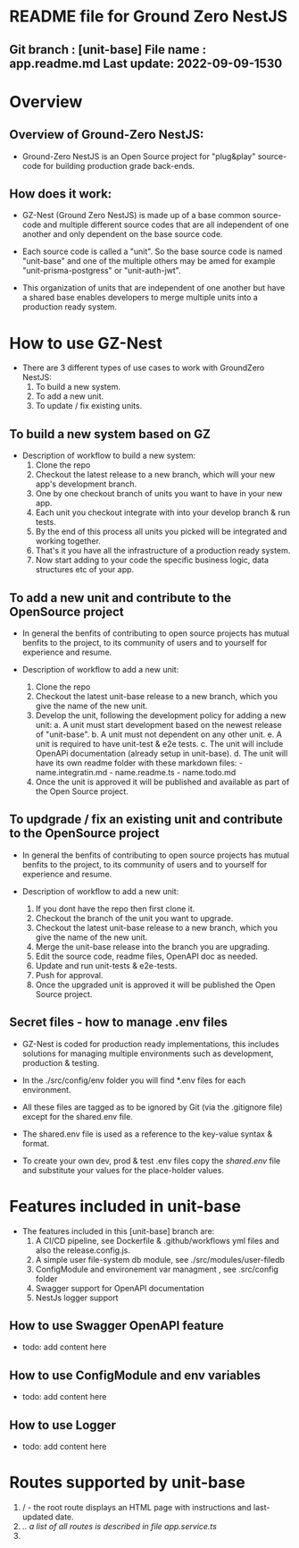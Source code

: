 # README file for Ground Zero NestJS

Git branch : [unit-base]
File name  : app.readme.md
Last update: 2022-09-09-1530
---------------------------------------------------------

# Overview

## Overview of Ground-Zero NestJS: 
- Ground-Zero NestJS is an Open Source project for "plug&play" source-code
  for building production grade back-ends.

## How does it work:
- GZ-Nest (Ground Zero NestJS) is made up of a base common source-code and multiple different 
  source codes that are all independent of one another and only dependent on the base source code.
  
- Each source code is called a "unit". So the base source code is named "unit-base" and one of the multiple others may be amed for example "unit-prisma-postgress" or "unit-auth-jwt".

- This organization of units that are independent of one another but have a shared base enables developers to merge multiple units into a production ready system.

# How to use GZ-Nest
- There are 3 different types of use cases to work with GroundZero NestJS:
  1. To build a new system.
  2. To add a new unit.
  3. To update / fix existing units.

## To build a new system based on GZ
- Description of workflow to build a new system:
  1. Clone the repo
  2. Checkout the latest release to a new branch, which will your new app's development branch.
  3. One by one checkout branch of units you want to have in your new app.
  4. Each unit you checkout integrate with into your develop branch & run tests.
  5. By the end of this process all units you picked will be integrated and working together.
  6. That's it you have all the infrastructure of a production ready system.
  7. Now start adding to your code the specific business logic, data structures etc of your app.

## To add a new unit and contribute to the OpenSource project
- In general the benfits of contributing to open source projects has mutual benfits to the project,
  to its community of users and to yourself for experience and resume.

- Description of workflow to add a new unit:
  1. Clone the repo
  2. Checkout the latest unit-base release to a new branch, which you give the name of the new unit.
  3. Develop the unit, following the development policy for adding a new unit:
     a. A unit must start development based on the newest release of "unit-base".
     b. A unit must not dependent on any other unit.
     e. A unit is required to have unit-test & e2e tests.
     c. The unit will include OpenAPi documentation (already setup in unit-base).
     d. The unit will have its own readme folder with these markdown files:
           - name.integratin.md
           - name.readme.ts
           - name.todo.md
  4. Once the unit is approved it will be published and available as part of the Open Source project. 

## To updgrade / fix an existing unit and contribute to the OpenSource project
- In general the benfits of contributing to open source projects has mutual benfits to the project,
  to its community of users and to yourself for experience and resume.

- Description of workflow to add a new unit:
    1. If you dont have the repo then first clone it.
    2. Checkout the branch of the unit you want to upgrade.
    3. Checkout the latest unit-base release to a new branch, which you give the name of the new unit.
    4. Merge the unit-base release into the branch you are upgrading.
    5. Edit the source code, readme files, OpenAPI doc as needed.
    6. Update and run unit-tests & e2e-tests.
    7. Push for approval.
    8. Once the upgraded unit is approved it will be published the Open Source project. 


## Secret files - how to manage .env files
- GZ-Nest is coded for production ready implementations, this includes solutions for managing multiple 
  environments such as development, production & testing.

- In the ./src/config/env folder you will find *.env files for each environment.

- All these files are tagged as to be ignored by Git (via the .gitignore file) except for the shared.env file.

- The shared.env file is used as a reference to the key-value syntax & format.

- To create your own dev, prod & test .env files copy the *shared.env* file and substitute your values for the 
  place-holder values. 


# Features included in unit-base

- The features included in this [unit-base] branch are:
    1. A CI/CD pipeline, see Dockerfile & .github/workflows yml files and also the release.config.js.
    2. A simple user file-system db module, see ./src/modules/user-filedb
    3. ConfigModule and environement var managment , see .src/config folder
    4. Swagger support for OpenAPI documentation   
    5. NestJs logger support 


## How to use Swagger OpenAPI feature
- todo: add content here


## How to use ConfigModule and env variables
- todo: add content here


## How to use Logger
- todo: add content here


# Routes supported by unit-base
1. / - the root route displays an HTML page with instructions and last-updated date.
2. *.. a list of all routes is described in file app.service.ts*
3. 

